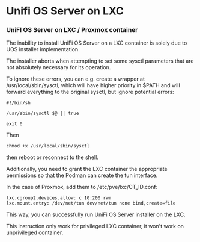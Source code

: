 # Unifi OS Server on LXC
### UniFI OS Server on LXC / Proxmox container

The inability to install UniFi OS Server on a LXC container is solely due to UOS installer implementation.

The installer aborts when attempting to set some sysctl parameters that are not absolutely necessary for its operation.

To ignore these errors, you can e.g. create a wrapper at /usr/local/sbin/sysctl, which will have higher priority in $PATH and will forward everything to the original sysctl, but ignore potential errors:

```
#!/bin/sh

/usr/sbin/sysctl $@ || true

exit 0
```
Then
```
chmod +x /usr/local/sbin/sysctl
```
then reboot or reconnect to the shell.

Additionally, you need to grant the LXC container the appropriate permissions so that the Podman can create the tun interface.

In the case of Proxmox, add them to /etc/pve/lxc/CT_ID.conf:
```
lxc.cgroup2.devices.allow: c 10:200 rwm
lxc.mount.entry: /dev/net/tun dev/net/tun none bind,create=file
```
This way, you can successfully run UniFi OS Server installer on the LXC.

This instruction only work for privileged LXC container, it won't work on unprivileged container.
